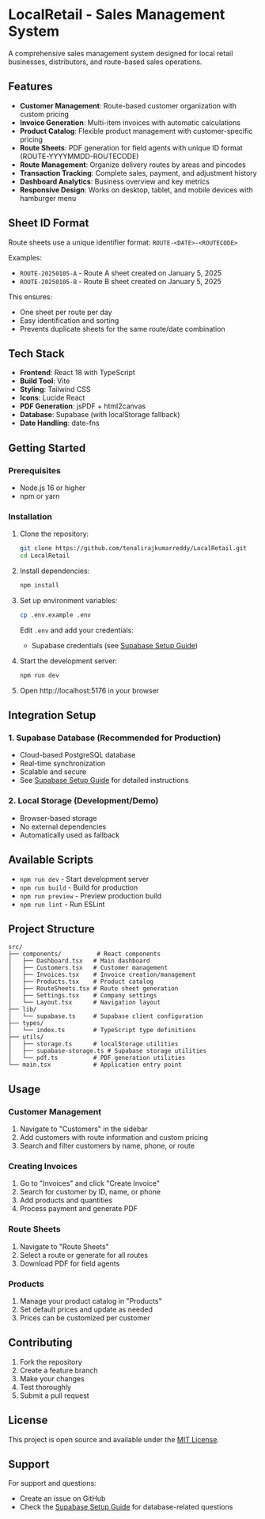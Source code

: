 # LocalRetail - Sales Management System

A comprehensive sales management system designed for local retail businesses, distributors, and route-based sales operations.

## Features

- **Customer Management**: Route-based customer organization with custom pricing
- **Invoice Generation**: Multi-item invoices with automatic calculations
- **Product Catalog**: Flexible product management with customer-specific pricing
- **Route Sheets**: PDF generation for field agents with unique ID format (ROUTE-YYYYMMDD-ROUTECODE)
- **Route Management**: Organize delivery routes by areas and pincodes
- **Transaction Tracking**: Complete sales, payment, and adjustment history
- **Dashboard Analytics**: Business overview and key metrics
- **Responsive Design**: Works on desktop, tablet, and mobile devices with hamburger menu

## Sheet ID Format

Route sheets use a unique identifier format: `ROUTE-<DATE>-<ROUTECODE>`

Examples:
- `ROUTE-20250105-A` - Route A sheet created on January 5, 2025
- `ROUTE-20250105-B` - Route B sheet created on January 5, 2025

This ensures:
- One sheet per route per day
- Easy identification and sorting
- Prevents duplicate sheets for the same route/date combination

## Tech Stack

- **Frontend**: React 18 with TypeScript
- **Build Tool**: Vite
- **Styling**: Tailwind CSS
- **Icons**: Lucide React
- **PDF Generation**: jsPDF + html2canvas
- **Database**: Supabase (with localStorage fallback)
- **Date Handling**: date-fns

## Getting Started

### Prerequisites

- Node.js 16 or higher
- npm or yarn

### Installation

1. Clone the repository:
   ```bash
   git clone https://github.com/tenalirajkumarreddy/LocalRetail.git
   cd LocalRetail
   ```

2. Install dependencies:
   ```bash
   npm install
   ```

3. Set up environment variables:
   ```bash
   cp .env.example .env
   ```
   
   Edit `.env` and add your credentials:
   - Supabase credentials (see [Supabase Setup Guide](SUPABASE_SETUP.md))

4. Start the development server:
   ```bash
   npm run dev
   ```

5. Open http://localhost:5176 in your browser

## Integration Setup

### 1. Supabase Database (Recommended for Production)
- Cloud-based PostgreSQL database
- Real-time synchronization
- Scalable and secure
- See [Supabase Setup Guide](SUPABASE_SETUP.md) for detailed instructions

### 2. Local Storage (Development/Demo)
- Browser-based storage
- No external dependencies
- Automatically used as fallback

## Available Scripts

- `npm run dev` - Start development server
- `npm run build` - Build for production
- `npm run preview` - Preview production build
- `npm run lint` - Run ESLint

## Project Structure

```
src/
├── components/          # React components
│   ├── Dashboard.tsx   # Main dashboard
│   ├── Customers.tsx   # Customer management
│   ├── Invoices.tsx    # Invoice creation/management
│   ├── Products.tsx    # Product catalog
│   ├── RouteSheets.tsx # Route sheet generation
│   ├── Settings.tsx    # Company settings
│   └── Layout.tsx      # Navigation layout
├── lib/
│   └── supabase.ts     # Supabase client configuration
├── types/
│   └── index.ts        # TypeScript type definitions
├── utils/
│   ├── storage.ts      # localStorage utilities
│   ├── supabase-storage.ts # Supabase storage utilities
│   └── pdf.ts          # PDF generation utilities
└── main.tsx            # Application entry point
```

## Usage

### Customer Management
1. Navigate to "Customers" in the sidebar
2. Add customers with route information and custom pricing
3. Search and filter customers by name, phone, or route

### Creating Invoices
1. Go to "Invoices" and click "Create Invoice"
2. Search for customer by ID, name, or phone
3. Add products and quantities
4. Process payment and generate PDF

### Route Sheets
1. Navigate to "Route Sheets"
2. Select a route or generate for all routes
3. Download PDF for field agents

### Products
1. Manage your product catalog in "Products"
2. Set default prices and update as needed
3. Prices can be customized per customer

## Contributing

1. Fork the repository
2. Create a feature branch
3. Make your changes
4. Test thoroughly
5. Submit a pull request

## License

This project is open source and available under the [MIT License](LICENSE).

## Support

For support and questions:
- Create an issue on GitHub
- Check the [Supabase Setup Guide](SUPABASE_SETUP.md) for database-related questions
